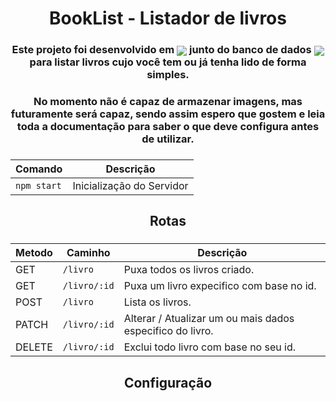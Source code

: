 <div align="center" >
  
  # BookList - Listador de livros
  ### Este projeto foi desenvolvido em <img align="center" src="https://img.shields.io/badge/Express-000000.svg?style=for-the-badge&logo=Express&logoColor=white" /> junto do banco de dados <img align="center" src="https://img.shields.io/badge/MySQL-4479A1.svg?style=for-the-badge&logo=MySQL&logoColor=white" /> para listar livros cujo você tem ou já tenha lido de forma simples.
 ### No momento não é capaz de armazenar imagens, mas futuramente será capaz, sendo assim espero que gostem e leia toda a documentação para saber o que deve configura antes de utilizar.
</div>
<div align="center" >

<h3>
  
 | Comando              | Descrição                |
 | -------------------- | ------------------------ |
 | `npm start`| Inicialização do Servidor     |
 
</h3> 
<h2 align="center">Rotas</h2>
<h3>
  
  
 | Metodo               | Caminho               |  Descrição               |
 | -------------------- | --------------------  | ------------------------ |
 | GET              |        `/livro`       | Puxa todos os livros criado.|
 | GET              |       `/livro/:id`    | Puxa um livro expecifico com base no id.|
 | POST             |       `/livro`        | Lista os livros. |
 | PATCH            |       `/livro/:id`    | Alterar / Atualizar um ou mais dados especifico do livro.|
 | DELETE           |       `/livro/:id`    | Exclui todo livro com base no seu id.|
 
</h3> 
<h2 align="center">Configuração</h2>

</div>
